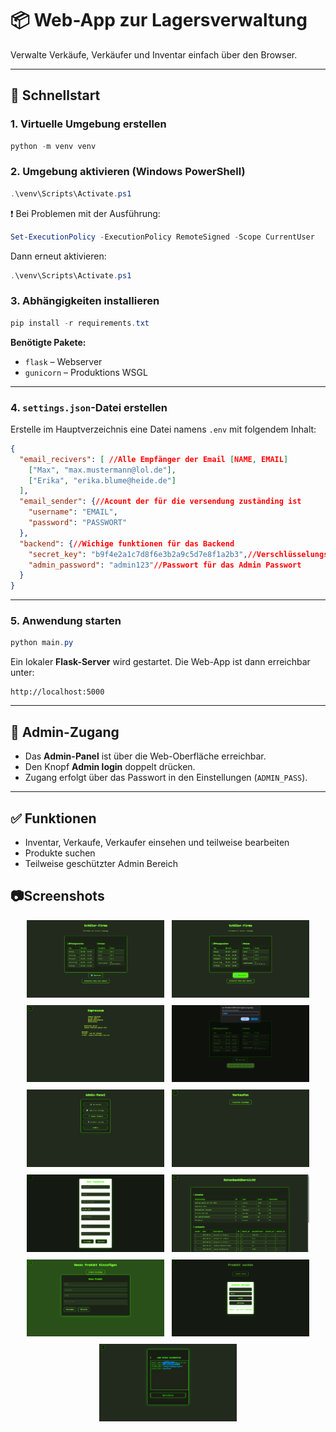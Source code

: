# 📦 Web-App zur Lagersverwaltung

Verwalte Verkäufe, Verkäufer und Inventar einfach über den Browser.

---

## 🚀 Schnellstart

### 1. Virtuelle Umgebung erstellen

```powershell
python -m venv venv
```

### 2. Umgebung aktivieren (Windows PowerShell)

```powershell
.\venv\Scripts\Activate.ps1
```

❗ Bei Problemen mit der Ausführung:

```powershell
Set-ExecutionPolicy -ExecutionPolicy RemoteSigned -Scope CurrentUser
```

Dann erneut aktivieren:

```powershell
.\venv\Scripts\Activate.ps1
```

### 3. Abhängigkeiten installieren

```powershell
pip install -r requirements.txt
```

**Benötigte Pakete:**
- `flask` – Webserver
- `gunicorn` – Produktions WSGL 

---

### 4. `settings.json`-Datei erstellen

Erstelle im Hauptverzeichnis eine Datei namens `.env` mit folgendem Inhalt:

```json
{
  "email_recivers": [ //Alle Empfänger der Email [NAME, EMAIL]
    ["Max", "max.mustermann@lol.de"],
    ["Erika", "erika.blume@heide.de"]
  ],
  "email_sender": {//Acount der für die versendung zuständing ist
    "username": "EMAIL",
    "password": "PASSWORT"
  },
  "backend": {//Wichige funktionen für das Backend
    "secret_key": "b9f4e2a1c7d8f6e3b2a9c5d7e8f1a2b3",//Verschlüsselungs key
    "admin_password": "admin123"//Passwort für das Admin Passwort
  }
}
```

---

### 5. Anwendung starten

```powershell
python main.py
```

Ein lokaler **Flask-Server** wird gestartet. Die Web-App ist dann erreichbar unter:

```
http://localhost:5000
```

---

## 🔐 Admin-Zugang

- Das **Admin-Panel** ist über die Web-Oberfläche erreichbar.
- Den Knopf **Admin login** doppelt drücken.
- Zugang erfolgt über das Passwort in den Einstellungen (`ADMIN_PASS`).

---

## ✅ Funktionen

- Inventar, Verkaufe, Verkaufer einsehen und teilweise bearbeiten
- Produkte suchen
- Teilweise geschützter Admin Bereich

## 📷Screenshots

<div style="display: flex; flex-wrap: wrap; gap: 12px; justify-content: center;">

<img src="app/static/screenshots/1.png" alt="Screenshot 1" width="220"/>
<img src="app/static/screenshots/2.png" alt="Screenshot 2" width="220"/>
<img src="app/static/screenshots/3.png" alt="Screenshot 3" width="220"/>
<img src="app/static/screenshots/4.png" alt="Screenshot 4" width="220"/>
<img src="app/static/screenshots/5.png" alt="Screenshot 5" width="220"/>
<img src="app/static/screenshots/6.png" alt="Screenshot 6" width="220"/>
<img src="app/static/screenshots/7.png" alt="Screenshot 7" width="220"/>
<img src="app/static/screenshots/8.png" alt="Screenshot 8" width="220"/>
<img src="app/static/screenshots/9.png" alt="Screenshot 9" width="220"/>
<img src="app/static/screenshots/10.png" alt="Screenshot 10" width="220"/>
<img src="app/static/screenshots/11.png" alt="Screenshot 10" width="220"/>

</div>
